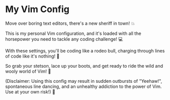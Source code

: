# My Vim Config
Move over boring text editors, there's a new sheriff in town! 💥

This is my personal Vim configuration, and it's loaded with all the horsepower you need to tackle any coding challenge! 💻

With these settings, you'll be coding like a rodeo bull, charging through lines of code like it's nothing! 🤠

So grab your stetson, lace up your boots, and get ready to ride the wild and wooly world of Vim! 🐎

(Disclaimer: Using this config may result in sudden outbursts of "Yeehaw!", spontaneous line dancing, and an unhealthy addiction to the power of Vim. Use at your own risk!) 🤠

